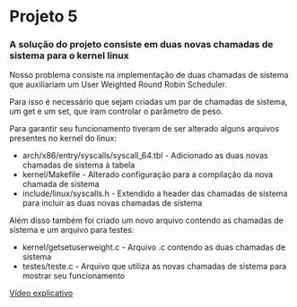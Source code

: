# Projeto 5

### A solução do projeto consiste em duas novas chamadas de sistema para o kernel linux

Nosso problema consiste na implementação de duas chamadas de sistema que auxiliariam um User Weighted Round Robin Scheduler.

Para isso é necessário que sejam criadas um par de chamadas de sistema, um get e um set, que iram controlar o parâmetro de peso.

Para garantir seu funcionamento tiveram de ser alterado alguns arquivos presentes no kernel do linux:
* arch/x86/entry/syscalls/syscall_64.tbl - Adicionado as duas novas chamadas de sistema à tabela
* kernel/Makefile - Alterado configuração para a compilação da nova chamada de sistema
* include/linux/syscalls.h - Extendido a header das chamadas de sistema para incluir as duas novas chamadas de sistema

Além disso também foi criado um novo arquivo contendo as chamadas de sistema e um arquivo para testes:
* kernel/getsetuserweight.c - Arquivo .c contendo as duas chamadas de sistema
* testes/teste.c - Arquivo que utiliza as novas chamadas de sistema para mostrar seu funcionamento

[Vídeo explicativo]()
